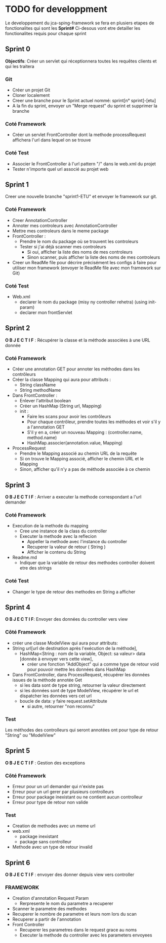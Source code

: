 # TODO for developpment

Le developpement du jca-sping-framework se fera en plusiers etapes de fonctionalites qui sont les **Sprint#**
Ci-desous vont etre detailler les fonctionalites requis pour chaque sprint

## Sprint 0

**Objectifs**: Créer un servlet qui réceptionnera toutes les requêtes clients et qui les traitera

### Git

- Créer un projet Git
- Cloner localement
- Creer une branche pour le Sprint actuel nommé: sprint[n° sprint]-[etu]
- A la fin du sprint, envoyer un "Merge request" du sprint et supprimer la branche

### Coté Framework

- Créer un servlet FrontController dont la methode processRequest affichera l'url dans
lequel on se trouve

### Coté Test

- Associer le FrontController à l'url pattern "/" dans le web.xml du projet
- Tester n'importe quel url associé au projet web

## Sprint 1

Creer une nouvelle branche "sprint1-ETU"
et envoyer le framework sur git.

### Coté Framework

- Creer AnnotationController
- Annoter mes controleurs avec AnnotationController
- Mettre mes controleurs dans le meme package
- FrontController :
  - Prendre le nom du package où se trouvent les controleurs
  - Tester si j'ai déjà scanner mes controleurs
    - Si oui, afficher la liste des noms de mes controleurs
    - Sinon scanner, puis afficher la liste des noms de mes controleurs
- Creer un ReadMe file pour décrire précisément les configs à faire pour utiliser mon framework (envoyer le ReadMe file avec mon framework sur Git)

### Coté Test

- Web.xml
  - declarer  le nom du package (misy ny controller rehetra) (using init-param)
  - declarer mon frontServlet

## Sprint 2

**O B J E C T I F** : Récupérer la classe et la méthode associées à une URL donnée

### Coté Framework

- Créer une annotation GET pour annoter les méthodes dans les contrôleurs
- Créer la classe Mapping qui aura pour attributs :
  - String className
  - String methodName
- Dans FrontController :
  - Enlever l'attribut boolean
  - Créer un HashMap (String url, Mapping)
  - init :
    - Faire les scans pour avoir les contrôleurs
    - Pour chaque contrôleur, prendre toutes les méthodes et voir s'il y a l'annotation GET
    - S'il y en a, créer un nouveau Mapping : (controller.name, method.name)
    - HashMap.associer(annotation.value, Mapping)
- ProcessRequest
  - Prendre le Mapping associé au chemin URL de la requête
  - Si on trouve le Mapping associé, afficher le chemin URL et le Mapping
  - Sinon, afficher qu'il n'y a pas de méthode associée à ce chemin

## Sprint 3

**O B J E C T I F** : Arriver a executer la methode correspondant a l'url demander

### Coté Framework

- Execution de la methode du mapping
  - Cree une instance de la class du controller
  - Executer la methode avec la reflecion
    - Appeller la methode avec l'instance du controller
    - Recuperer la valeur de retour ( String )
    - Afficher le contenu du String
- Readme.md
  - Indiquer que la variable de retour des methodes controller doivent etre des strings

### Coté Test

- Changer le type de retour des methodes en String a afficher

## Sprint 4

**O B J E C T I F**:
Envoyer des données du controller vers view

### Côté Framework

- créer une classe ModelView qui aura pour attributs:
- String url[url de destination après l'exécution de la méthode],
  - HashMap<String : nom de la variable, Object: sa valeur> data [donnée à envoyer vers cette view],
    - créer une fonction "AddObject" qui a comme type de retour void pour pouvoir mettre les données dans HashMap
- Dans FrontController,
 dans ProcessRequest, récupérer les données issues de la méthode annotée Get
  - si les data sont de type string, retourner la valeur directement
  - si les données sont de type ModelView, récupérer le url et dispatcher les données vers cet url
  - boucle de data: y faire request.setAttribute
    - si autre, retourner "non reconnu"

### Test

Les méthodes des controlleurs qui seront annotées ont pour type de retour "String" ou "ModelView"

## Sprint 5

**O B J E C T I F** : Gestion des exceptions

### Côté Framework

- Erreur pour un url demander qui n'existe pas
- Erreur pour un url gerer par plusieurs controlleurs
- Erreur pour package inexistant ou ne contient aucun controlleur
- Erreur pour type de retour non valide

### Test

- Creation de methodes avec un meme url
- web.xml
  - package inexistant
  - package sans controlleur
- Methode avec un type de retour invalid

## Sprint 6

**O B J E C T I F** : envoyer des donner depuis view vers controller

### FRAMEWORK

- Creation d'annotation Request Param
  - Rerpresente le nom du parametre a recuperer
- Scanner le parametre des methodes
- Recuperer le nombre de parametre et leurs nom lors du scan
- Recuperer a partir de l'annotation
- Front Controller
  - Recuperer les parametres dans le request grace au noms
  - Executer la methode du controller avec les parameters envoyees
